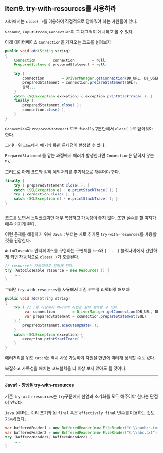 ## Item9. try-with-resources를 사용하라

자바에서는 ```close( )```를 이용하여 직접적으로 닫아줘야 하는 자원들이 있다.

```Scanner```, ```InputStream```, ```Connection```이 그 대표적이 예시라고 볼 수 있다.

아래 데이터베이스 ```Connection```을 가져오는 코드를 살펴보자
```java
public void add(String string)
{
    Connection        connection        = null;
    PreparedStatement preparedStatement = null;
    
    try {
        connection        = DriverManager.getConnection(DB_URL, DB_USER, DB_PASSWORD);
        preparedStatement = connection.prepareStatement(SQL);
        중략...
    }
    catch (SQLException exception) { exception.printStackTrace( ); }
    finally {
        preparedStatement.close( );
        connection.close( );
    }
}
```

```Connection```과 ```PreparedStatement``` 모두 ```finally```구문안에서 ```close( )```로 닫아줘야 한다.

그러나 위 코드에서 예기치 못한 문제점이 발생할 수 있다.

```PreparedStatement```를 닫는 과정에서 에러가 발생한다면 ```Connection```은 닫히지 않는다.

그러므로 아래 코드와 같이 예외처리를 추가적으로 해주어야 한다.
```java
finally {
    try { preparedStatement.close( ); }
    catch (SQLException e) { e.printStackTrace( ); }
    try { connection.close( ); }
    catch (SQLException e) { e.printStackTrace( ); }
}
```
---

코드를 보면서 느껴졌겠지만 매우 복잡하고 가독성이 좋지 않다. 또한 실수를 할 여지가 매우 커지게 된다.

이런 문제를 해결하기 위해 `Java 7`부터는 새로 추가된 `try-with-resources`를 사용할 것을 권장한다.

`AutoCloseable` 인터페이스를 구현하는 구현체를 `try`와 `{ ... }` 블럭사이에서 선언하게 되면 자동적으로 `close( )`가 호출된다.

```java
// resource는 자동적으로 닫히게 된다.
try (AutoCloseable resource = new Resource( )) {
    ...
}
```

그러면 `try-with-resources`를 사용해서 기존 코드를 리팩터링 해보자.
```java
public void add(String string)
{
    try ( // ;를 사용해서 여러개의 자원을 함께 정의할 수 있다.
         var connection        = DriverManager.getConnection(DB_URL, DB_USER, DB_PASSWORD);
         var preparedStatement = connection.prepareStatement(SQL)
    ) {
        preparedStatement.executeUpdate( );
    }
    catch (SQLException exception) {
        exception.printStackTrace( );
    }
}
```
에러처리를 위한 `catch`문 역시 사용 가능하며 자원을 한번에 여러개 정의할 수도 있다.

복잡하고 가독성을 해치는 코드블럭을 더 이상 보지 않아도 될 것이다.

---
#### Java9 - 향상된 try-with-resources
기존 `try-with-resources`는 `try`구문에서 선언과 초기화를 모두 해주어야 한다는 단점이 있었다.

`Java 9`부터는 미리 초기화 된 `final` 혹은 `effectively final` 변수를 이용하는 것도 가능해졌다.

```java
var bufferedReader1 = new BufferedReader(new FileReader("C:\\number.txt"));
var bufferedReader2 = new BufferedReader(new FileReader("C:\\abc.txt"));
try (bufferedReader1; bufferedReader2) {
    ...
}
```
